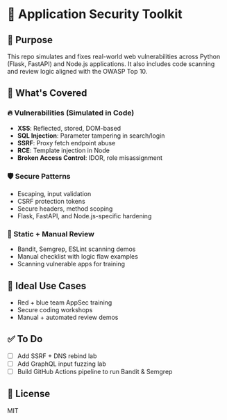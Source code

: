 # 🧩 Application Security Toolkit

## 🎯 Purpose
This repo simulates and fixes real-world web vulnerabilities across Python (Flask, FastAPI) and Node.js applications. It also includes code scanning and review logic aligned with the OWASP Top 10.

## 🔐 What's Covered

### 🔥 Vulnerabilities (Simulated in Code)
- **XSS**: Reflected, stored, DOM-based
- **SQL Injection**: Parameter tampering in search/login
- **SSRF**: Proxy fetch endpoint abuse
- **RCE**: Template injection in Node
- **Broken Access Control**: IDOR, role misassignment

### 🛡️ Secure Patterns
- Escaping, input validation
- CSRF protection tokens
- Secure headers, method scoping
- Flask, FastAPI, and Node.js-specific hardening

### 🔎 Static + Manual Review
- Bandit, Semgrep, ESLint scanning demos
- Manual checklist with logic flaw examples
- Scanning vulnerable apps for training

## 📂 Ideal Use Cases
- Red + blue team AppSec training
- Secure coding workshops
- Manual + automated review demos

## ✅ To Do
- [ ] Add SSRF + DNS rebind lab
- [ ] Add GraphQL input fuzzing lab
- [ ] Build GitHub Actions pipeline to run Bandit & Semgrep

## 📄 License
MIT
